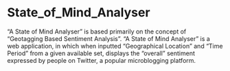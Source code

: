 # State_of_Mind_Analyser
“A State of Mind Analyser” is based primarily on the concept of “Geotagging Based Sentiment Analysis”. “A State of Mind Analyser” is a web application, in which when inputted “Geographical Location” and “Time Period” from a given available set, displays the “overall” sentiment expressed by people on Twitter, a popular microblogging platform.
